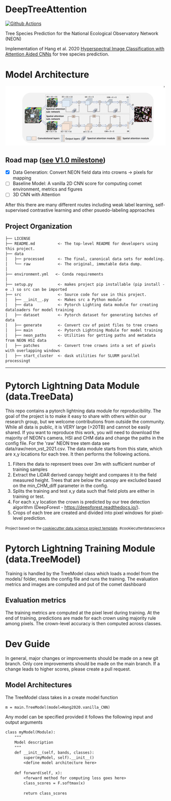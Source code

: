 DeepTreeAttention
==============================

[![Github Actions](https://github.com/Weecology/DeepTreeAttention/actions/workflows/pytest.yml/badge.svg)](https://github.com/Weecology/DeepTreeAttention/actions/)

Tree Species Prediction for the National Ecological Observatory Network (NEON)

Implementation of Hang et al. 2020 [Hyperspectral Image Classification with Attention Aided CNNs](https://arxiv.org/abs/2005.11977) for tree species prediction.

# Model Architecture

![](www/model.png)

## Road map ([see V1.0 milestone](https://github.com/weecology/DeepTreeAttention/milestone/1))

- [X] Data Generation: Convert NEON field data into crowns -> pixels for mapping
- [ ] Baseline Model: A vanilla 2D CNN score for computing comet environment, metrics and figures
- [ ] 3D CNN with Attention

After this there are many different routes including weak label learning, self-supervised contrastive learning and other psuedo-labeling approaches

Project Organization
------------

    ├── LICENSE
    ├── README.md          <- The top-level README for developers using this project.
    ├── data
    │   ├── processed      <- The final, canonical data sets for modeling.
    │   └── raw            <- The original, immutable data dump.
    │
    ├── environment.yml   <- Conda requirements
    │
    ├── setup.py           <- makes project pip installable (pip install -e .) so src can be imported
    ├── src                <- Source code for use in this project.
    │   ├── __init__.py    <- Makes src a Python module
    │   ├── data           <- Pytorch Lighting data module for creating dataloaders for model training
    │   ├── dataset        <- Pytorch dataset for generating batches of data
    │   ├── generate       <- Convert csv of point files to tree crowns
    │   ├── main           <- Pytorch Lightning Module for model training
    │   ├── neon_paths     <- Utilities for getting paths and metadata from NEON HSI data
    │   ├── patches        <- Convert tree crowns into a set of pixels with overlapping windows
    │   ├── start_cluster  <- dask utilities for SLURM parallel processingt


--------

# Pytorch Lightning Data Module (data.TreeData)

This repo contains a pytorch lightning data module for reproducibility. The goal of the project is to make it easy to share with others within our research group, but we welcome contributions from outside the community. While all data is public, it is VERY large (>20TB) and cannot be easily shared. If you want to reproduce this work, you will need to download the majority of NEON's camera, HSI and CHM data and change the paths in the config file. For the 'raw' NEON tree stem data see data/raw/neon_vst_2021.csv. The data module starts from this state, which are x,y locations for each tree. It then performs the following actions.

1. Filters the data to represent trees over 3m with sufficient number of training samples
2. Extract the LiDAR derived canopy height and compares it to the field measured height. Trees that are below the canopy are excluded based on the min_CHM_diff parameter in the config.
3. Splits the training and test x,y data such that field plots are either in training or test.
4. For each x,y location the crown is predicted by our tree detection algorithm (DeepForest - https://deepforest.readthedocs.io/).
5. Crops of each tree are created and divided into pixel windows for pixel-level prediction.

<p><small>Project based on the <a target="_blank" href="https://drivendata.github.io/cookiecutter-data-science/">cookiecutter data science project template</a>. #cookiecutterdatascience</small></p>

# Pytorch Lightning Training Module (data.TreeModel)

Training is handled by the TreeModel class which loads a model from the models/ folder, reads the config file and runs the training. The evaluation metrics and images are computed and put of the comet dashboard

## Evaluation metrics

The training metrics are computed at the pixel level during training. At the end of training, predictions are made for each crown using majority rule among pixels. The crown-level accuracy is then computed across classes.

# Dev Guide

In general, major changes or improvements should be made on a new git branch. Only core improvements should be made on the main branch. If a change leads to higher scores, please create a pull request.

## Model Architectures

The TreeModel class takes in a create model function

```
m = main.TreeModel(model=Hang2020.vanilla_CNN)
```

Any model can be specified provided it follows the following input and output arguments

```
class myModel(Module):
    """
    Model description
    """
    def __init__(self, bands, classes):
        super(myModel, self).__init__()
        <define model architecture here>

    def forward(self, x):
        <forward method for computing loss goes here>
        class_scores = F.softmax(x)
        
        return class_scores
```
